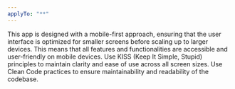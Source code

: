 ```yaml
---
applyTo: "**"
---
```


This app is designed with a mobile-first approach, ensuring that the user interface is optimized for smaller screens before scaling up to larger devices. This means that all features and functionalities are accessible and user-friendly on mobile devices.
Use KISS (Keep It Simple, Stupid) principles to maintain clarity and ease of use across all screen sizes.
Use Clean Code practices to ensure maintainability and readability of the codebase.
